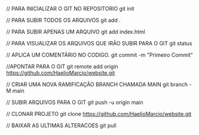 // PARA INICIALIZAR O GIT NO REPOSITORIO
git init

// PARA SUBIR TODOS OS ARQUIVOS
git add . 

// PARA SUBIR APENAS UM ARQUIVO
git add index.html

// PARA VISUALIZAR OS ARQUIVOS QUE IRÃO SUBIR PARA O GIT
git status

// APLICA UM COMENTÁRIO NO CODIGO.
git commit -m "Primeiro Commit"

//APONTAR PARA O GIT
git remote add origin https://github.com/HaelioMarcio/website.git

// CRIAR UMA NOVA RAMIFICAÇÃO BRANCH CHAMADA MAIN
git branch -M main

// SUBIR ARQUIVOS PARA O GIT
git push -u origin main


// CLONAR PROJETO
git clone https://github.com/HaelioMarcio/website.git

// BAIXAR AS ULTIMAS ALTERACOES
git pull
